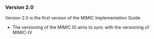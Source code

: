 ### Version 2.0
Version 2.0 is the first version of the MIMIC Implementation Guide
- The versioning of the MIMIC IG aims to sync with the versioning of MIMIC-IV